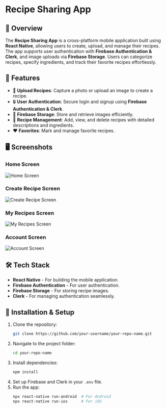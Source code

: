# Recipe Sharing App

## 📌 Overview
The **Recipe Sharing App** is a cross-platform mobile application built using **React Native**, allowing users to create, upload, and manage their recipes. The app supports user authentication with **Firebase Authentication & Clerk**, and image uploads via **Firebase Storage**. Users can categorize recipes, specify ingredients, and track their favorite recipes effortlessly.

## 🚀 Features
- 📸 **Upload Recipes**: Capture a photo or upload an image to create a recipe.
- 🔒 **User Authentication**: Secure login and signup using **Firebase Authentication & Clerk**.
- 📂 **Firebase Storage**: Store and retrieve images efficiently.
- 📑 **Recipe Management**: Add, view, and delete recipes with detailed descriptions and ingredients.
- ❤️ **Favorites**: Mark and manage favorite recipes.

## 🖥️ Screenshots

### Home Screen
![Home Screen](images/HomeScreen.jpg)


### Create Recipe Screen
![Create Recipe Screen](images/CreateRecipeScreen.jpg)


### My Recipes Screen
![My Recipes Screen](images/MyRecipeScreen.jpg)


### Account Screen
![Account Screen](images/AccountScreen.jpg)



## 🛠️ Tech Stack
- **React Native** - For building the mobile application.
- **Firebase Authentication** - For user authentication.
- **Firebase Storage** - For storing recipe images.
- **Clerk** - For managing authentication seamlessly.

## 🔧 Installation & Setup
1. Clone the repository:
   ```sh
   git clone https://github.com/your-username/your-repo-name.git
   ```
2. Navigate to the project folder:
   ```sh
   cd your-repo-name
   ```
3. Install dependencies:
   ```sh
   npm install
   ```
4. Set up Firebase and Clerk in your `.env` file.
5. Run the app:
   ```sh
   npx react-native run-android  # For Android
   npx react-native run-ios      # For iOS
   ```



